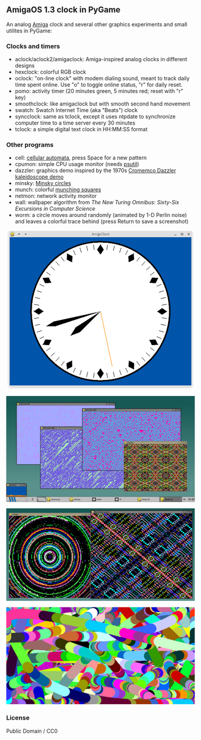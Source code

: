 ## AmigaOS 1.3 clock in PyGame

An analog [Amiga](https://en.wikipedia.org/wiki/Amiga) clock and several other graphics experiments and small utilites in PyGame:

### Clocks and timers

* aclock/aclock2/amigaclock: Amiga-inspired analog clocks in different designs
* hexclock: colorful RGB clock
* oclock: "on-line clock" with modem dialing sound, meant to track daily time spent online. Use "o" to toggle online status, "r" for daily reset.
* pomo: activity timer (20 minutes green, 5 minutes red; reset with "r" key)
* smoothclock: like amigaclock but with smooth second hand movement
* swatch: Swatch Internet Time (aka "Beats") clock
* syncclock: same as tclock, except it uses ntpdate to synchronize computer time to a time server every 30 minutes
* tclock: a simple digital text clock in HH:MM:SS format

### Other programs

* cell: [cellular automata](https://en.wikipedia.org/wiki/Elementary_cellular_automaton), press Space for a new pattern
* cpumon: simple CPU usage monitor (needs [psutil](https://github.com/giampaolo/psutil))
* dazzler: graphics demo inspired by the 1970s [Cromemco Dazzler kaleidoscope demo](https://www.youtube.com/watch?v=2tDbn1N8EWI)
* minsky: [Minsky circles](https://www.hakmem.org/#item149)
* munch: colorful [munching squares](https://www.hakmem.org/#item146)
* netmon: network activity monitor
* wall: wallpaper algorithm from *The New Turing Omnibus: Sixty-Six Excursions in Computer Science*
* worm: a circle moves around randomly (animated by 1-D Perlin noise) and leaves a colorful trace behind (press Return to save a screenshot)

![screenshot1](amigaclock.png "AmigaClock screenshot")

![screenshot2](screenshot.png "Cell, Dazzler, cpumon screenshot")

![screenshot3](screenshot2.png "Circles and Munch screenshot")

![screenshot4](worm.png "Worm screenshot")

### License

Public Domain / CC0

